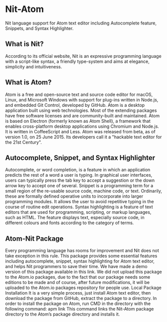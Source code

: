 # Nit-Atom
Nit language support for Atom text editor including Autocomplete feature, Snippets, and Syntax Highlighter.

## What is Nit?

According to its official website, Nit is an expressive programming language with a script-like syntax, a friendly type-system and aims at elegance, simplicity and intuitiveness.

## What is Atom?
Atom is a free and open-source text and source code editor for macOS, Linux, and Microsoft Windows with support for plug-ins written in Node.js, and embedded Git Control, developed by GitHub. Atom is a desktop application built using web technologies. Most of the extending packages have free software licenses and are community-built and maintained. Atom is based on Electron (formerly known as Atom Shell), a framework that enables cross-platform desktop applications using Chromium and Node.js. It is written in CoffeeScript and Less. Atom was released from beta, as of version 1.0, on 25 June 2015. Its developers call it a "hackable text editor for the 21st Century".

## Autocomplete, Snippet, and Syntax Highlighter
Autocomplete, or word completion, is a feature in which an application predicts the rest of a word a user is typing. In graphical user interfaces, users can typically press the tab key to accept a suggestion or the down arrow key to accept one of several.
Snippet is a programming term for a small region of the re-usable source code, machine code, or text. Ordinarily, these are formally defined operative units to incorporate into larger programming modules. It allows the user to avoid repetitive typing in the course of routine edit operations.
Syntax highlighting is a feature of text editors that are used for programming, scripting, or markup languages, such as HTML. The feature displays text, especially source code, in different colours and fonts according to the category of terms.

## Atom-Nit Package
Every programming language has rooms for improvement and Nit does not take exception in this rule. This package provides some essential features including autocomplete, snippet, syntax highlighting for Atom text editor, and helps Nit programmers to save their time.
We have made a demo version of this package available in this link. We did not upload this package to the Atom.io packages, due to the fact that our package needs some editions to be made and of course, after future modifications, it will be uploaded to the Atom.io packages repository for people use.
Local Package Installation
It is a very simple process, just install Atom text editor,  then download the package from GitHub, extract the package to a directory. In order to install the package on Atom, run CMD in the directory with the following command:
apm link
This command links the Nit-Atom package directory to the Atom’s package directory and installs it.



